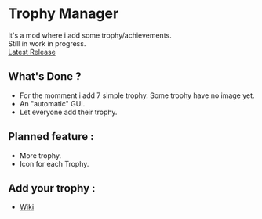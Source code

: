 # Trophy Manager
 It's a mod where i add some trophy/achievements.  
 Still in work in progress.  
 [Latest Release](https://github.com/Gorzon38/Broforce-Mods/releases/tag/TrophyManager)

## What's Done ?
 * For the momment i add 7 simple trophy. Some trophy have no image yet.
 * An "automatic" GUI.
 * Let everyone add their trophy.

## Planned feature :
* More trophy.
* Icon for each Trophy.

## Add your trophy :
 * [Wiki](https://github.com/Gorzon38/Mods-Broforce/wiki)